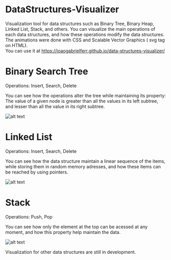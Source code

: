 # DataStructures-Visualizer
Visualization tool for data structures such as Binary Tree, Binary Heap, Linked List, Stack, and others. You can visualize the main operations of each data structures, and how these operations modify the data structures. The animations were done with CSS and Scalable Vector Graphics ( svg tag on HTML).<br/>
You can use it at https://joaogabrielferr.github.io/data-structures-visualizer/
  
# Binary Search Tree

Operations: Insert, Search, Delete

You can see how the operations alter the tree while maintaining its property: The value of a given node is greater than all the values in its left subtree, and lesser than all the value in its right subtree.

![alt text](https://res.cloudinary.com/locomoc/image/upload/v1641521482/bstimage_dcqyk0.png)

# Linked List

Operations: Insert, Search, Delete

You can see how the data structure maintain a linear sequence of the items, while storing them in random memory adresses, and how these items can be reached by using pointers.

  ![alt text](https://res.cloudinary.com/locomoc/image/upload/v1641521482/linkedlistimage_zqgfri.png)

# Stack
  
  Operations: Push, Pop
  
 You can see how only the element at the top can be acessed at any moment, and how this property help maintain the data.
  
  ![alt text](https://res.cloudinary.com/locomoc/image/upload/v1641521482/stackimage_xf1ifb.png)
  
  
  
 Visualization for other data structures are still in development.
